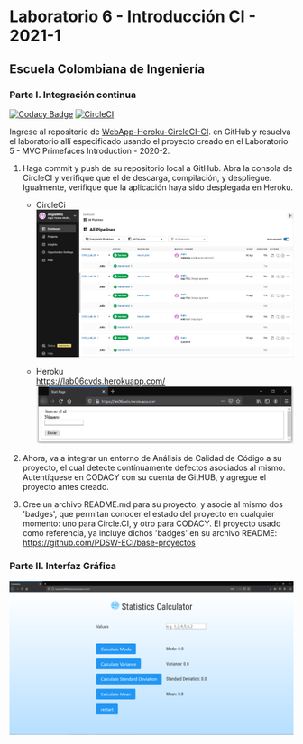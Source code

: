 # Laboratorio 6 - Introducción CI - 2021-1
## Escuela Colombiana de Ingeniería
### Parte I. Integración continua
[![Codacy Badge](https://app.codacy.com/project/badge/Grade/00a5ef1f0aa34e5a9b9fb68afb4aee1f)](https://www.codacy.com/gh/AngieMeG/CVDS_Lab_06/dashboard?utm_source=github.com&amp;utm_medium=referral&amp;utm_content=AngieMeG/CVDS_Lab_06&amp;utm_campaign=Badge_Grade)
[![CircleCI](https://circleci.com/gh/AngieMeG/CVDS_Lab_06.svg?style=svg)](https://circleci.com/gh/AngieMeG/CVDS_Lab_06)

Ingrese al repositorio de [WebApp-Heroku-CircleCI-CI](https://github.com/PDSW-ECI/WebApp-Heroku-CircleCI-CI). en GitHub y resuelva el laboratorio allí especificado usando el proyecto creado en el  Laboratorio 5 - MVC Primefaces Introduction - 2020-2.  
 1. Haga commit y push de su repositorio local a GitHub. Abra la consola de CircleCI y verifique que el de descarga, compilación, y despliegue. Igualmente, verifique que la aplicación haya sido desplegada en Heroku.  
      * CircleCi  
       ![CircleCi1](./img/CircleCi1.png)  

      * Heroku  
      https://lab06cvds.herokuapp.com/  
      ![HerokuDeploy1](./img/HerokuDeploy1.png)  
      
 2. Ahora, va a integrar un entorno de Análisis de Calidad de Código a su proyecto, el cual detecte contínuamente defectos asociados al mismo. Autentíquese en CODACY con su cuenta de GitHUB, y agregue el proyecto antes creado.  
 3. Cree un archivo README.md para su proyecto, y asocie al mismo dos 'badges', que permitan conocer el estado del proyecto en cualquier momento: uno para Circle.CI, y otro para CODACY. El proyecto usado como referencia, ya incluye dichos 'badges' en su archivo README: https://github.com/PDSW-ECI/base-proyectos  

### Parte II. Interfaz Gráfica  
![Modelo1](./img/Modelo1.PNG)  

